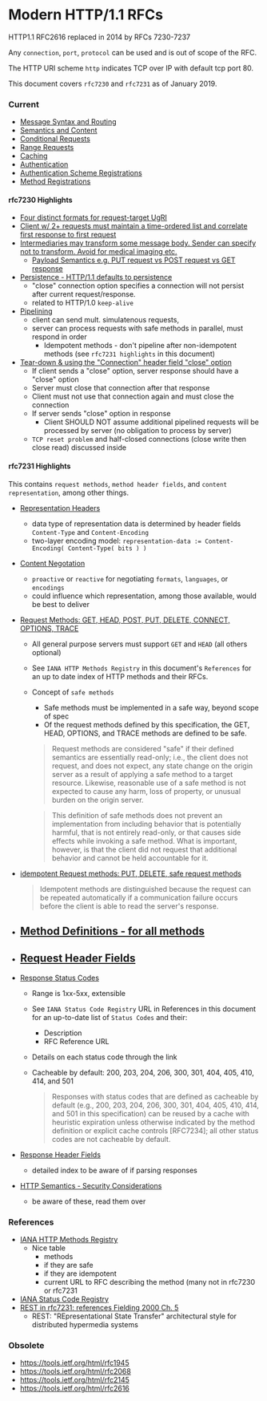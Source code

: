 # Modern HTTP/1.1 RFCs

HTTP1.1 RFC2616 replaced in 2014 by RFCs 7230-7237

Any `connection`, `port`, `protocol` can be used and is out of scope of the RFC.

The HTTP URI scheme `http` indicates TCP over IP with default tcp port 80.

This document covers `rfc7230` and `rfc7231` as of January 2019.


### Current

- [Message Syntax and Routing](https://tools.ietf.org/html/rfc7230)
- [Semantics and Content](https://tools.ietf.org/html/rfc7231)
- [Conditional Requests](https://tools.ietf.org/html/rfc7232)
- [Range Requests](https://tools.ietf.org/html/rfc7233)
- [Caching](https://tools.ietf.org/html/rfc7234)
- [Authentication](https://tools.ietf.org/html/rfc7235)
- [Authentication Scheme Registrations](https://tools.ietf.org/html/rfc7236)
- [Method Registrations](https://tools.ietf.org/html/rfc7237)


#### rfc7230 Highlights

- [Four distinct formats for request-target UgRI](https://tools.ietf.org/html/rfc7230#section-5.3)
- [Client w/ 2+ requests must maintain a time-ordered list and correlate first response to first request](https://tools.ietf.org/html/rfc7230#section-5.6)
- [Intermediaries may transform some message body. Sender can specify not to transform. Avoid for medical imaging etc.](https://tools.ietf.org/html/rfc7230#section-5.7.2)
    - [Payload Semantics e.g. PUT request vs POST request vs GET response](https://tools.ietf.org/html/rfc7231#section-3.3)
- [Persistence - HTTP/1.1 defaults to persistence](https://tools.ietf.org/html/rfc7230#section-6.3)
    - "close" connection option specifies a connection will not persist after current request/response.
    - related to HTTP/1.0 `keep-alive`
- [Pipelining](https://tools.ietf.org/html/rfc7230#section-6.3.2)
    - client can send mult. simulatenous requests, 
    - server can process requests with safe methods in parallel, must respond in order
        - Idempotent methods - don't pipeline after non-idempotent methods (see `rfc7231 highlights` in this document)
- [Tear-down & using the "Connection" header field "close" option](https://tools.ietf.org/html/rfc7230#section-6.6)
    - If client sends a "close" option, server response should have a "close" option
    - Server must close that connection after that response
    - Client must not use that connection again and must close the connection
    - If server sends "close" option in response
        - Client SHOULD NOT assume additional pipelined requests will be processed by server (no obligation to process by server)
    - `TCP reset problem` and half-closed connections (close write then close read) discussed inside


#### rfc7231 Highlights

This contains `request methods`, `method header fields`, and `content representation`, among other things.

- [Representation Headers](https://tools.ietf.org/html/rfc7231#section-3.2)
    - data type of representation data is determined by header fields `Content-Type` and `Content-Encoding`
    - two-layer encoding model: `representation-data := Content-Encoding( Content-Type( bits ) )`
- [Content Negotation](https://tools.ietf.org/html/rfc7231#section-3.4)
    - `proactive` or `reactive` for negotiating `formats`, `languages`, or `encodings`
    - could influence which representation, among those available, would be best to deliver
- [Request Methods: GET, HEAD, POST, PUT, DELETE, CONNECT, OPTIONS, TRACE](https://tools.ietf.org/html/rfc7231#section-4)
    - All general purpose servers must support `GET` and `HEAD` (all others optional)
    - See `IANA HTTP Methods Registry` in this document's `References` for an up to date index of HTTP methods and their RFCs.
    - Concept of `safe methods`
        - Safe methods must be implemented in a safe way, beyond scope of spec
        - Of the request methods defined by this specification, the GET, HEAD, OPTIONS, and TRACE methods are defined to be safe.

        > Request methods are considered "safe" if their defined semantics are essentially read-only; i.e., the client does not request, and does not expect, any state change on the origin server as a result of applying a safe method to a target resource.  Likewise, reasonable use of a safe method is not expected to cause any harm, loss of property, or unusual burden on the origin server.  

        > This definition of safe methods does not prevent an implementation from including behavior that is potentially harmful, that is not entirely read-only, or that causes side effects while invoking a safe method.  What is important, however, is that the client did not request that additional behavior and cannot be held accountable for it.

- [idempotent Request methods: PUT, DELETE, safe request methods](https://tools.ietf.org/html/rfc7231#section-4.2.2)

    > Idempotent methods are distinguished because the request can be repeated automatically if a communication failure occurs before the client is able to read the server's response.

- [Method Definitions - for all methods](https://tools.ietf.org/html/rfc7231#section-4.3)
    - 

- [Request Header Fields](https://tools.ietf.org/html/rfc7231#section-5)
    - 

- [Response Status Codes](https://tools.ietf.org/html/rfc7231#section-6)
    - Range is 1xx-5xx, extensible
    - See `IANA Status Code Registry` URL in References in this document for an up-to-date list of `Status Codes` and their:
        - Description
        - RFC Reference URL
    - Details on each status code through the link
    - Cacheable by default: 200, 203, 204, 206, 300, 301, 404, 405, 410, 414, and 501

        >  Responses with status codes that are defined as cacheable by default (e.g., 200, 203, 204, 206, 300, 301, 404, 405, 410, 414, and 501 in this specification) can be reused by a cache with heuristic expiration unless otherwise indicated by the method definition or explicit cache controls [RFC7234]; all other status codes are not cacheable by default.

- [Response Header Fields](https://tools.ietf.org/html/rfc7231#section-7)
    - detailed index to be aware of if parsing responses

- [HTTP Semantics - Security Considerations](https://tools.ietf.org/html/rfc7231#section-9)
    - be aware of these, read them over

### References

- [IANA HTTP Methods Registry](http://www.iana.org/assignments/http-methods/http-methods.xhtml)
    - Nice table
        - methods
        - if they are safe
        - if they are idempotent
        - current URL to RFC describing the method (many not in rfc7230 or rfc7231
- [IANA Status Code Registry](https://www.iana.org/assignments/http-status-codes/http-status-codes.xhtml)
- [REST in rfc7231: references Fielding 2000 Ch. 5](http://roy.gbiv.com/pubs/dissertation/rest_arch_style.htm)
    - REST: "REpresentational State Transfer" architectural style for distributed hypermedia systems


### Obsolete

- https://tools.ietf.org/html/rfc1945
- https://tools.ietf.org/html/rfc2068
- https://tools.ietf.org/html/rfc2145
- https://tools.ietf.org/html/rfc2616


